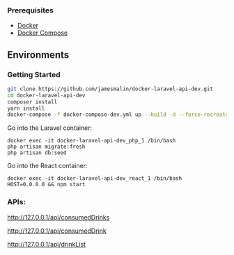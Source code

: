 ### Prerequisites

* [Docker](https://docs.docker.com/install/)
* [Docker Compose](https://docs.docker.com/compose/install/)

## Environments

### Getting Started
```bash
git clone https://github.com/jamesmalin/docker-laravel-api-dev.git
cd docker-laravel-api-dev
composer install
yarn install
docker-compose -f docker-compose-dev.yml up --build -d --force-recreate
```

Go into the Laravel container:
```
docker exec -it docker-laravel-api-dev_php_1 /bin/bash
php artisan migrate:fresh
php artisan db:seed
```

Go into the React container:
```
docker exec -it docker-laravel-api-dev_react_1 /bin/bash
HOST=0.0.0.0 && npm start
```

### APIs:
http://127.0.0.1/api/consumedDrinks

http://127.0.0.1/api/consumedDrink

http://127.0.0.1/api/drinkList
